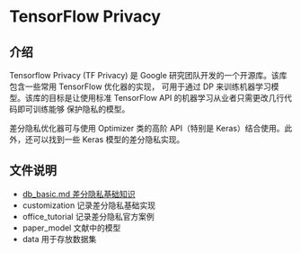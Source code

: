 # TensorFlow Privacy
## 介绍
Tensorflow Privacy (TF Privacy) 是 Google 研究团队开发的一个开源库。该库包含一些常用 TensorFlow 优化器的实现，
可用于通过 DP 来训练机器学习模型。该库的目标是让使用标准 TensorFlow API 的机器学习从业者只需更改几行代码即可训练能够
保护隐私的模型。

差分隐私优化器可与使用 Optimizer 类的高阶 API（特别是 Keras）结合使用。此外，还可以找到一些 Keras 模型的差分隐私实现。

## 文件说明
- [db_basic.md 差分隐私基础知识](dp_basic.md)
- customization 记录差分隐私基础实现
- office_tutorial 记录差分隐私官方案例
- paper_model 文献中的模型
- data 用于存放数据集